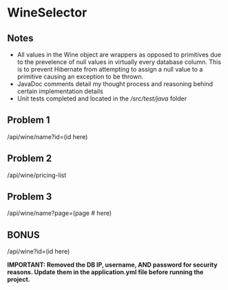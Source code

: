 # WineSelector

## Notes
* All values in the Wine object are wrappers as opposed to primitives due to the prevelence of null values in virtually every database column. This is to prevent Hibernate from attempting to assign a null value to a primitive causing an exception to be thrown.
* JavaDoc comments detail my thought process and reasoning behind certain implementation details
* Unit tests completed and located in the */src/test/java* folder

## Problem 1
/api/wine/name?id=(id here)

## Problem 2
/api/wine/pricing-list

## Problem 3
/api/wine/name?page=(page # here)

## BONUS
/api/wine?id=(id here)


**IMPORTANT: Removed the DB IP, username, AND password for security reasons. Update them in the application.yml file before running the project.**
